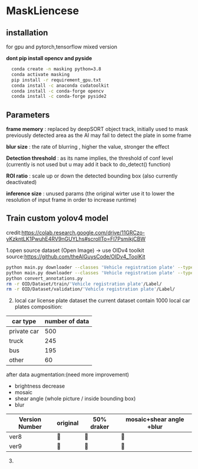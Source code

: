 # MaskLiencese

## installation
for gpu and pytorch,tensorflow mixed version 

**dont pip install opencv and pyside**
```bash
  conda create -n masking python=3.8
  conda activate masking
  pip install -r requirement_gpu.txt
  conda install -c anaconda cudatoolkit
  conda install -c conda-forge opencv
  conda install -c conda-forge pyside2
```

## Parameters
**frame memory** : replaced by deepSORT object track, initially used to mask previously detected area as the AI may fail to detect the plate in some frame

**blur size** : the rate of blurring , higher the value, stronger the effect

**Detection threshold** : as its name implies, the threshold of conf level (currently is not used but u may add it back to do_detect() function)

**ROI ratio** : scale up or down the detected bounding box (also currently deactivated)

**inference size** : unused params (the original wirter use it to lower the resolution of input frame in order to increase runtime)


## Train custom yolov4 model 
credit:https://colab.research.google.com/drive/11GRCzo-yKzkntLK1PwuhE4RV9nGUYLhs#scrollTo=Fl7PsmikjCBW

1.open source dataset (Open Image) -> use OIDv4 toolkit
source:https://github.com/theAIGuysCode/OIDv4_ToolKit
```bash
python main.py downloader --classes 'Vehicle registration plate' --type_csv train --limit 4000
python main.py downloader --classes 'Vehicle registration plate' --type_csv validation --limit 500
python convert_annotations.py
rm -r OID/Dataset/train/'Vehicle registration plate'/Label/
rm -r OID/Dataset/validation/'Vehicle registration plate'/Label/
```

2. local car license plate dataset
the current dataset contain 1000 local car plates
composition:

car type | number of data
---------|---------------
private car| 500
truck|245
bus|195
other|60

after data augmentation:(need more improvement) 
* brightness decrease
* mosaic
* shear angle (whole picture / inside bounding box)
* blur

Version Number | original |  50% draker | mosaic+shear angle +blur
---------|----------|-------------|--------------------------
ver8|:large_blue_circle:|:large_blue_circle:|:red_circle:
ver9|:large_blue_circle:|:large_blue_circle:|:large_blue_circle:


3. 

